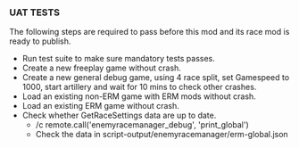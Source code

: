 ### UAT TESTS

The following steps are required to pass before this mod and its race mod is ready to publish.

- Run test suite to make sure mandatory tests passes.
- Create a new freeplay game without crash.
- Create a new general debug game, using 4 race split, set Gamespeed to 1000, start artillery and wait for 10 mins to
  check other crashes.
- Load an existing non-ERM game with ERM mods without crash.
- Load an existing ERM game without crash.
- Check whether GetRaceSettings data are up to date.
    - /c remote.call('enemyracemanager_debug', 'print_global')
    - Check the data in script-output/enemyracemanager/erm-global.json


